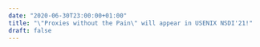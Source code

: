 ```yaml
---
date: "2020-06-30T23:00:00+01:00"
title: "\"Proxies without the Pain\" will appear in USENIX NSDI'21!"
draft: false
---
```

